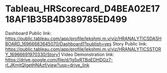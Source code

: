# Tableau_HRScorecard_D4BEA02E1718AF1B35B4D389785ED499
Dashboard Public link: https://public.tableau.com/app/profile/lekshmi.m.v/viz/HRANALYTICSDASHBOARD_16966683645070/Dashboard1?publish=yes
Story Public link: https://public.tableau.com/app/profile/lekshmi.m.v/viz/HRANALYTICSSTORY_16966691970330/Story1
Video Demonstration link: https://drive.google.com/file/d/1g5xRTBqEDHDGz7-rLJKmjtQIgetHNAzf/view?usp=drive_link
